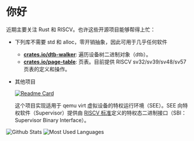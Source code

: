 # 你好

近期主要关注 Rust 和 RISCV。也许这些开源项目能够帮得上忙：

- 下列库不需要 std 和 alloc，零开销抽象，因此可用于几乎任何软件

  - [**crates.io/dtb-walker**](https://crates.io/crates/dtb-walker): 遍历设备树二进制对象（dtb）。
  - [**crates.io/page-table**](https://crates.io/crates/page-table): 页表。目前提供 RISCV sv32/sv39/sv48/sv57 页表的定义和操作。
  
- 其他项目

  [![Readme Card](https://github-readme-stats.vercel.app/api/pin/?username=YdrMaster&repo=rustsbi-qemu)](https://github.com/YdrMaster/rustsbi-qemu)

  这个项目实现适用于 qemu virt 虚拟设备的特权运行环境（SEE）。SEE 向特权软件（Supervisor）提供由 [RISCV 标准](https://github.com/riscv-non-isa/riscv-sbi-doc/releases/tag/v1.0.0)定义的特权态二进制接口（SBI：Supervisor Binary Interface）。

![Github Stats](https://github-readme-stats.vercel.app/api?username=YdrMaster&show_icons=true&theme=dark)
![Most Used Languages](https://github-readme-stats.vercel.app/api/top-langs/?username=YdrMaster&theme=dark&layout=compact)
